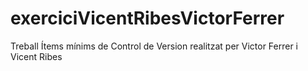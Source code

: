 exerciciVicentRibesVictorFerrer
===============================

Treball Ítems mínims  de Control de Version realitzat per Victor Ferrer i Vicent Ribes 
